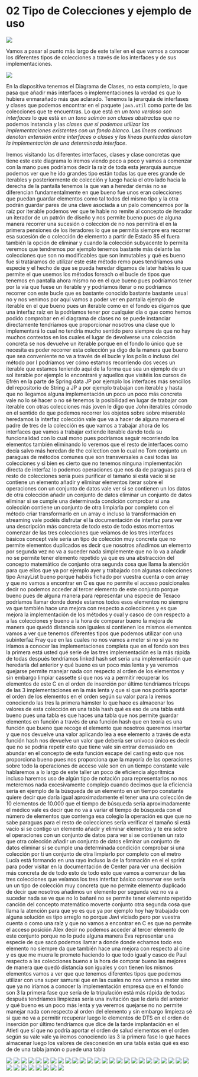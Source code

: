 # 02 Tipo de Colecciones y ejemplo de uso

<img src="images/01-09.png">

Vamos a pasar al punto más largo de este taller en el que vamos a conocer los diferentes tipos de colecciones a través de los interfaces y de sus implementaciones.

<img src="images/01-10.png">

En la diapositiva tenemos el Diagrama de Clases, no esta completo, lo que pasa que añadir más interfaces o implementaciones la verdad es que lo hubiera enmarañado más que aclarado. Tenemos la jerarquía de interfases y clases que podemos encontrar en el paquete `java.util` como parte de las colecciones que te encuentras. Lo que está en *un tono verdoso son interfaces* lo que está en *un tono salmón son clases abstractas* que no podemos instancia y las *clases que si podemos utilizar las implementaciones existentes con un fondo blanco*. Las *líneas continuas denotan extensión entre interfaces o clases* y *las líneas punteadas denotan la implementación de una determinada interface*.

Iremos visitando las diferentes interfaces, clases y clase concretas que tiene este este diagrama lo iremos viendo poco a poco y vamos a comenzar con la mano pues podríamos decir la raíz de toda esta jerarquía aunque podemos ver que he ido grandes tipo están todas las que eres grande de iterables y posteriormente de colección y luego hacía el otro lado hacia la derecha de la pantalla tenemos la que van a heredar demás no se diferencian fundamentalmente en que bueno fue unos eran colecciones que puedan guardar elementos como tal todos del mismo tipo y la otra podrán guardar pares de una clave asociada a un palo comencemos por la raíz por iterable podemos ver que te hable no remite al concepto de iterador un iterador de un patrón de diseño y nos permite bueno pues de alguna manera recorrer una sucesión o colección de no nos permitirá el en la primera pensiones de los iteradores lo que se permitía siempre era recorrer esa sucesión de o colección de elemento a partir de Estado 85 el fuera también la opción de eliminar y cuando la colección subyacente lo permita veremos que tendremos por ejemplo tenemos bastante más delante las colecciones que son no modificables que son inmutables y qué es bueno fue si tratáramos de utilizar este este método remo pues tendríamos una especie y el hecho de que se pueda heredar digamos de later hables lo que permite el que usemos los métodos foreach o el bucle de tipos que tenemos en pantalla ahora mismo no en el que bueno pues podríamos tener por la vía que fuese un iterable y y podríamos iterar o no podríamos recorrer con este bucle que es bastante conocido bastante bastante usual no y nos venimos por aquí vamos a poder ver en pantalla ejemplo de iterable en el que bueno pues un iterable como en el fondo es digamos que una interfaz raíz en la podríamos tener por cualquier día o que como hemos podido comprobar en el diagrama de clases no se puede instanciar directamente tendríamos que proporcionar nosotros una clase que lo implementará lo cual no tendría mucho sentido pero siempre da que no hay muchos contextos en los cuales el lugar de devolverse una colección concreta se nos devuelve un iterable porque en el fondo lo único que se necesita es poder recorrer esta colección ya digo de la manera que bueno que sea conveniente no va a través de el bucle y los polis o incluso del método por I podríamos ver cómo estamos recorriendo dos veces un iterable que estamos teniendo aquí de la forma que sea un ejemplo de un sol iterable por ejemplo lo encontraré y aquellos que visitéis los cursos de Efrén en la parte de Spring data JP por ejemplo los interfaces más sencillos del repositorio de String a JP a por ejemplo trabajan con iterable y hasta que no llegamos alguna implementación un poco un poco más concreta vale no lo sé hacer o no sé tenemos la posibilidad en lugar de trabajar con iterable con otras colecciones más joven le digo que John iterables cómodo en el sentido de que podemos recorrer los objetos sobre sobre miserable heredamos la interfaz colección vale que va a hacer de alguna manera el padre de tres de la colección es que vamos a trabajar ahora de los interfaces que vamos a trabajar extiende iterable dando toda su funcionalidad con lo cual mono pues podríamos seguir recorriendo los elementos también eliminando lo veremos que el resto de interfaces como decía salvo más heredan de the collection con lo cual no Tom conjunto un paraguas de métodos comunes que son transversales a casi todas las colecciones y si bien es cierto que no tenemos ninguna implementación directa de interfaz lo podemos operaciones que nos da de paraguas para el resto de colecciones sería pues purificar el tamaño si está vacío si se contiene un elemento añadir y eliminar elementos iterar sobre el operaciones con un conjunto de datos vale ver si se contienen un los datos de otra colección añadir un conjunto de datos eliminar un conjunto de datos eliminar si se cumple una determinada condición comprobar si una colección contiene un conjunto de otra limpiarla por completo con el método criar transformarlo en un array o incluso la transformación en streaming vale podéis disfrutar el la documentación de interfaz para ver una descripción más concreta de todo esto de todo estos momentos comenzar de las tres colecciones que veíamos de los tres interfaces básicos concept vale sería un tipo de colección muy concreta que no permite elementos duplicados es decir que nosotros añadimos un elemento por segunda vez no va a suceder nada simplemente que no lo va a añadir no se permite tener elemento repetido ya que es una abstracción del concepto matemático de conjunto otra segunda cosa que llama la atención para que ellos que ya por ejemplo ayer y trabajado con algunas colecciones tipo ArrayList bueno porque habéis fichado por vuestra cuenta o con array y que no vamos a encontrar en C es que no permite el acceso posicionales decir no podemos acceder al tercer elemento de este conjunto porque bueno pues de alguna manera para representar una especie de Texaco podríamos llamar donde donde estamos todos esos elementos no siempre va que también hace una mejora con respecto a colecciones y es que mejora la implementación de los métodos y cual y casco de con respecto a a las colecciones y bueno a la hora de comparar bueno la mejora de manera que quedó distancia son iguales si contienen los mismos elementos vamos a ver que tenemos diferentes tipos que podemos utilizar con una subinterfaz Fray que en las cuales no nos vamos a meter si no si ya no iríamos a conocer las implementaciones completa que en el fondo son tres la primera está usted qué serie de las tres implementación es la más rápida de todas después tendríamos linked hash set sería una implementación que heredaría del anterior y qué bueno es un poco más lenta y ya veremos quejarse permite manejar nada con respecto al orden de los elementos y sin embargo limpiar cassette sí que nos va a permitir recuperar los elementos de este C en el orden de inserción por último tendríamos tríceps de las 3 implementaciones en la más lenta y que sí que nos podría aportar el orden de los elementos en el orden según su valor para la iremos conociendo las tres la primera hámster lo que hace es almacenar los valores de esta colección en una tabla hash qué es eso de una tabla está bueno pues una tabla es que haces una tabla que nos permite guardar elementos en función a través de una función hash que en teoría es una función que bueno que recoge el elemento que nosotros queremos insertar y que nos devuelve una valor aplicando lea a ese elemento a través de esta función hash nos devuelve un valor que debería ser univoco único es decir que no se podría repetir esto que tiene vale sin entrar demasiado en abundar en el concepto de esta función escape del casting esto que nos proporciona bueno pues nos proporciona que la mayoría de las operaciones sobre todo la operaciones de acceso vale son en un tiempo constante vale hablaremos a lo largo de este taller un poco de eficiencia algorítmica incluso haremos uso de algún tipo de notación para representarlos no nos meteremos nada excesivamente complejo cuando decimos que la eficiencia sería en ejemplo de la búsqueda de un elemento en un tiempo constante quiere decir que daría igual aproximadamente el tener una una colección de 10 elementos de 10.000 que el tiempo de búsqueda sería aproximadamente el médico vale es decir que no va a variar el tiempo de búsqueda con el número de elementos que contenga esa colegio la operación es que que no sabe paraguas para el resto de colecciones sería verificar el tamaño si está vacío si se contigo un elemento añadir y eliminar elementos y te era sobre el operaciones con un conjunto de datos para ver si se contienen un rato que otra colección añadir un conjunto de datos eliminar un conjunto de datos eliminar si se cumple una determinada condición comprobar si una colección por ti un conjunto de otra limpiarlo por completo con el metro Lucía está formando en una rayo incluso la de la formación en el el sprint para poder visitar en la documentación de Center para ver una decisión más concreta de de todo esto de todo esto que vamos a comenzar de las tres colecciones que veíamos los tres interfaz básico conservar ese sería un un tipo de colección muy concreta que no permite elemento duplicado de decir que nosotros añadimos un elemento por segunda vez no va a suceder nada se ve que no lo bañaré no se permite tener elemento repetido canción del concepto matemático moverte conjunto otra segunda cosa que llama la atención para que yo es que ya por ejemplo hoy hay trabajado con alguna solución es tipo arreglo no porque Javi viciado pero por vuestra cuenta o como una raíz y que no vamos a encontrar en C es que no permite el acceso posición Alex decir no podemos acceder al tercer elemento de este conjunto porque no lo pude alguna manera Eva representar una especie de que sacó podemos llamar a donde donde echamos todo eso elemento no siempre da que también hace una mejora con respecto al cine y es que me muera le prometo haciendo lo que todo igual y casco de Paul respecto a las colecciones bueno a la hora de comprar bueno las mejores de manera que quedó distancia son iguales y con tienen los mismos elementos vamos a ver que que tenemos diferentes tipos que podemos utilizar con una super samurai que en las cuales no nos vamos a meter sino que ya no iríamos a conocer la implementación empresa que en el fondo son 3 la primera fase que sería de la tripulación está más rápida de todas después tendríamos limpiezas sería una invitación que le daría del anterior y qué bueno es un poco más lenta y ya veremos quejarse no no permite manejar nada con respecto al orden del elemento y sin embargo limpieza sé si que no va a permitir recuperar luego lo elementos de DTS en el orden de inserción por último tendríamos que dice de la tarde implantación en el Atleti que sí que no podría aportar el orden de salud elementos en el orden según su vale vale ya iremos conociendo las 3 la primera fase lo que haces almacenar luego los valores de desconexión en una tabla estás qué es eso de de una tabla jamón o puede una tabla


<img src="images/01-11.png">
<img src="images/01-12.png">
<img src="images/01-13.png">
<img src="images/01-14.png">
<img src="images/01-15.png">
<img src="images/01-16.png">
<img src="images/01-17.png">
<img src="images/01-18.png">
<img src="images/01-19.png">
<img src="images/01-20.png">
<img src="images/01-21.png">
<img src="images/01-22.png">
<img src="images/01-23.png">
<img src="images/01-24.png">
<img src="images/01-25.png">
<img src="images/01-26.png">
<img src="images/01-27.png">
<img src="images/01-28.png">
<img src="images/01-29.png">
<img src="images/01-30.png">
<img src="images/01-31.png">
<img src="images/01-32.png">
<img src="images/01-33.png">
<img src="images/01-34.png">
<img src="images/01-35.png">
<img src="images/01-36.png">
<img src="images/01-37.png">
<img src="images/01-38.png">
<img src="images/01-39.png">
<img src="images/01-40.png">
<img src="images/01-41.png">
<img src="images/01-42.png">
<img src="images/01-43.png">


